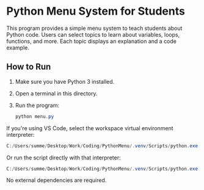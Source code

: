 # Python Menu System for Students

This program provides a simple menu system to teach students about Python code. Users can select topics to learn about variables, loops, functions, and more. Each topic displays an explanation and a code example.

## How to Run

1. Make sure you have Python 3 installed.
2. Open a terminal in this directory.
3. Run the program:
   
   ```powershell
   python menu.py
   ```

If you're using VS Code, select the workspace virtual environment interpreter:

```powershell
C:/Users/summe/Desktop/Work/Coding/PythonMenu/.venv/Scripts/python.exe
```

Or run the script directly with that interpreter:

```powershell
C:/Users/summe/Desktop/Work/Coding/PythonMenu/.venv/Scripts/python.exe menu.py
```

No external dependencies are required.
